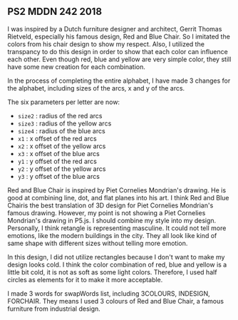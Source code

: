 ## PS2 MDDN 242 2018


I was inspired by a Dutch furniture designer and architect, Gerrit Thomas Rietveld, especially his famous design, Red and Blue Chair. So I imitated the colors from his chair design to show my respect. Also, I utilized the transpancy to do this design in order to show that each color can influence each other. Even though red, blue and yellow are very simple color, they still have some new creation for each combination. 

In the process of completing the entire alphabet, I have made 3 changes for the alphabet, including sizes of the arcs, x and y of the arcs.

The six parameters per letter are now:
  * `size2` : radius of the red arcs
  * `size3` : radius of the yellow arcs
  * `size4` : radius of the blue arcs
  * `x1` : x offset of the red arcs
  * `x2` : x offset of the yellow arcs
  * `x3` : x offset of the blue arcs
  * `y1` : y offset of the red arcs
  * `y2` : y offset of the yellow arcs
  * `y3` : y offset of the blue arcs

Red and Blue Chair is inspired by Piet Cornelies Mondrian's drawing. He is good at combining line, dot, and flat planes into his art. I think Red and Blue Chairis the best translation of 3D design for Piet Cornelies Mondrian's famous drawing. However, my point is not showing a Piet Cornelies Mondrian's drawing in P5.js. I should combine my style into my design. Personally, I think retangle is representing masculine. It could not tell more emotions, like the modern buildings in the city. They all look like kind of same shape with different sizes without telling more emotion.

In this design, I did not utilize rectangles because I don't want to make my design looks cold. I think the color combination of red, blue and yellow is a little bit cold, it is not as soft as some light colors. Therefore, I used half circles as elements for it to make it more acceptable.

I made 3 words for swapWords list, including 3COLOURS, INDESIGN, FORCHAIR. They means I used 3 colours of Red and Blue Chair, a famous furniture from industrial design. 